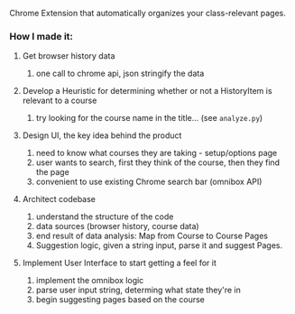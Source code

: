 Chrome Extension that automatically organizes your class-relevant pages.

### How I made it:
1. Get browser history data

    1. one call to chrome api, json stringify the data

2. Develop a Heuristic for determining whether or not a HistoryItem is relevant to a course

    1. try looking for the course name in the title... (see `analyze.py`)

3. Design UI, the key idea behind the product

    1. need to know what courses they are taking - setup/options page
    2. user wants to search, first they think of the course, then they find the page
    3. convenient to use existing Chrome search bar (omnibox API)

4. Architect codebase

    1. understand the structure of the code
    2. data sources (browser history, course data)
    3. end result of data analysis: Map from Course to Course Pages
    4. Suggestion logic, given a string input, parse it and suggest Pages.

5. Implement User Interface to start getting a feel for it

    1. implement the omnibox logic
    2. parse user input string, determing what state they're in
    3. begin suggesting pages based on the course

